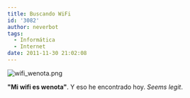 ```yaml
---
title: Buscando WiFi
id: '3082'
author: neverbot
tags:
  - Informática
  - Internet
date: 2011-11-30 21:02:08
---
```


![wifi_wenota.png](./wifi_wenota.png)

**"Mi wifi es wenota"**. Y eso he encontrado hoy. _Seems legit_.